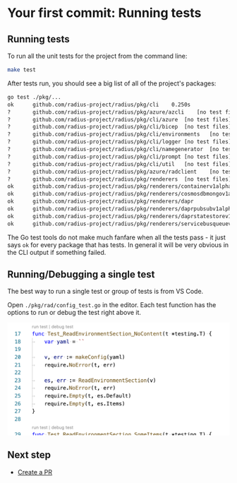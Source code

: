 # Your first commit: Running tests

## Running tests

To run all the unit tests for the project from the command line:

```sh
make test
```

After tests run, you should see a big list of all of the project's packages:

```txt
go test ./pkg/...
ok  	github.com/radius-project/radius/pkg/cli	0.250s
?   	github.com/radius-project/radius/pkg/azure/azcli	[no test files]
?   	github.com/radius-project/radius/pkg/cli/azure	[no test files]
?   	github.com/radius-project/radius/pkg/cli/bicep	[no test files]
?   	github.com/radius-project/radius/pkg/cli/environments	[no test files]
?   	github.com/radius-project/radius/pkg/cli/logger	[no test files]
?   	github.com/radius-project/radius/pkg/cli/namegenerator	[no test files]
?   	github.com/radius-project/radius/pkg/cli/prompt	[no test files]
?   	github.com/radius-project/radius/pkg/cli/util	[no test files]
?   	github.com/radius-project/radius/pkg/azure/radclient	[no test files]
?   	github.com/radius-project/radius/pkg/renderers	[no test files]
ok  	github.com/radius-project/radius/pkg/renderers/containerv1alpha3
ok   	github.com/radius-project/radius/pkg/renderers/cosmosdbmongov1alpha3
ok   	github.com/radius-project/radius/pkg/renderers/dapr
ok   	github.com/radius-project/radius/pkg/renderers/daprpubsubv1alpha3
ok   	github.com/radius-project/radius/pkg/renderers/daprstatestorev1alpha3
ok   	github.com/radius-project/radius/pkg/renderers/servicebusqueuev1alpha3
```

The Go test tools do not make much fanfare when all the tests pass - it just says `ok` for every package that has tests.
In general it will be very obvious in the CLI output if something failed.

## Running/Debugging a single test

The best way to run a single test or group of tests is from VS Code.

Open `./pkg/rad/config_test.go` in the editor. Each test function has the options to run or debug the test right above it.

<img width="600px" src="unittest-commands.png" alt="Commands to launch for a unit test"><br />

## Next step
-  [Create a PR](../first-commit-06-creating-a-pr/index.md)
